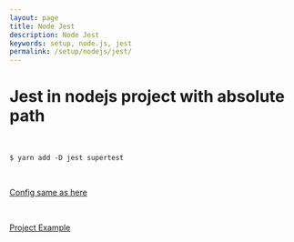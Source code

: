```yaml
---
layout: page
title: Node Jest
description: Node Jest
keywords: setup, node.js, jest
permalink: /setup/nodejs/jest/
---
```


# Jest in nodejs project with absolute path

<br/>

```
$ yarn add -D jest supertest
```

<br/>

[Config same as here](/setup/nodejs/absolute-path-imports/)

<br/>

[Project Example](https://github.com/webmakaka/Test-Driven-Development-with-Nodejs)

